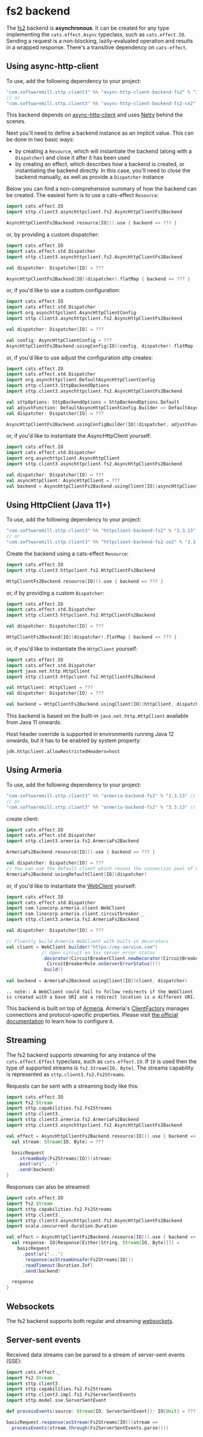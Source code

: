 # fs2 backend

The [fs2](https://github.com/functional-streams-for-scala/fs2) backend is **asynchronous**. It can be created for any type implementing the `cats.effect.Async` typeclass, such as `cats.effect.IO`. Sending a request is a non-blocking, lazily-evaluated operation and results in a wrapped response. There's a transitive dependency on `cats-effect`. 

## Using async-http-client

To use, add the following dependency to your project:

```scala
"com.softwaremill.sttp.client3" %% "async-http-client-backend-fs2" % "3.3.13" // for cats-effect 3.x & fs2 3.x
// or
"com.softwaremill.sttp.client3" %% "async-http-client-backend-fs2-ce2" % "3.3.13" // for cats-effect 2.x & fs2 2.x
```
 
This backend depends on [async-http-client](https://github.com/AsyncHttpClient/async-http-client) and uses [Netty](http://netty.io) behind the scenes.

Next you'll need to define a backend instance as an implicit value. This can be done in two basic ways:

* by creating a `Resource`, which will instantiate the backend (along with a `Dispatcher`) and close it after it has been used
* by creating an effect, which describes how a backend is created, or instantiating the backend directly. In this case, you'll need to close the backend manually, as well as provide a `Dispatcher` instance

Below you can find a non-comprehensive summary of how the backend can be created. The easiest form is to use a cats-effect `Resource`:

```scala
import cats.effect.IO
import sttp.client3.asynchttpclient.fs2.AsyncHttpClientFs2Backend

AsyncHttpClientFs2Backend.resource[IO]().use { backend => ??? }
```

or, by providing a custom dispatcher:

```scala
import cats.effect.IO
import cats.effect.std.Dispatcher
import sttp.client3.asynchttpclient.fs2.AsyncHttpClientFs2Backend

val dispatcher: Dispatcher[IO] = ???

AsyncHttpClientFs2Backend[IO](dispatcher).flatMap { backend => ??? }
```

or, if you'd like to use a custom configuration:

```scala
import cats.effect.IO
import cats.effect.std.Dispatcher
import org.asynchttpclient.AsyncHttpClientConfig
import sttp.client3.asynchttpclient.fs2.AsyncHttpClientFs2Backend

val dispatcher: Dispatcher[IO] = ???

val config: AsyncHttpClientConfig = ???
AsyncHttpClientFs2Backend.usingConfig[IO](config, dispatcher).flatMap { backend => ??? }
```

or, if you'd like to use adjust the configuration sttp creates:

```scala
import cats.effect.IO
import cats.effect.std.Dispatcher
import org.asynchttpclient.DefaultAsyncHttpClientConfig
import sttp.client3.SttpBackendOptions
import sttp.client3.asynchttpclient.fs2.AsyncHttpClientFs2Backend

val sttpOptions: SttpBackendOptions = SttpBackendOptions.Default  
val adjustFunction: DefaultAsyncHttpClientConfig.Builder => DefaultAsyncHttpClientConfig.Builder = ???
val dispatcher: Dispatcher[IO] = ???

AsyncHttpClientFs2Backend.usingConfigBuilder[IO](dispatcher, adjustFunction, sttpOptions).flatMap { backend => ??? }
```

or, if you'd like to instantiate the AsyncHttpClient yourself:

```scala
import cats.effect.IO
import cats.effect.std.Dispatcher
import org.asynchttpclient.AsyncHttpClient
import sttp.client3.asynchttpclient.fs2.AsyncHttpClientFs2Backend

val dispatcher: Dispatcher[IO] = ???
val asyncHttpClient: AsyncHttpClient = ???  
val backend = AsyncHttpClientFs2Backend.usingClient[IO](asyncHttpClient, dispatcher)
```

## Using HttpClient (Java 11+)

To use, add the following dependency to your project:

```scala
"com.softwaremill.sttp.client3" %% "httpclient-backend-fs2" % "3.3.13" // for cats-effect 3.x & fs2 3.x
// or 
"com.softwaremill.sttp.client3" %% "httpclient-backend-fs2-ce2" % "3.3.13" // for cats-effect 2.x & fs2 2.x
```

Create the backend using a cats-effect `Resource`:

```scala
import cats.effect.IO
import sttp.client3.httpclient.fs2.HttpClientFs2Backend

HttpClientFs2Backend.resource[IO]().use { backend => ??? }
```

or, if by providing a custom `Dispatcher`:

```scala
import cats.effect.IO
import cats.effect.std.Dispatcher
import sttp.client3.httpclient.fs2.HttpClientFs2Backend

val dispatcher: Dispatcher[IO] = ???

HttpClientFs2Backend[IO](dispatcher).flatMap { backend => ??? }
```

or, if you'd like to instantiate the `HttpClient` yourself:

```scala
import cats.effect.IO
import cats.effect.std.Dispatcher
import java.net.http.HttpClient
import sttp.client3.httpclient.fs2.HttpClientFs2Backend

val httpClient: HttpClient = ???
val dispatcher: Dispatcher[IO] = ???

val backend = HttpClientFs2Backend.usingClient[IO](httpClient, dispatcher)
```

This backend is based on the built-in `java.net.http.HttpClient` available from Java 11 onwards.

Host header override is supported in environments running Java 12 onwards, but it has to be enabled by system property:
```
jdk.httpclient.allowRestrictedHeaders=host
```

## Using Armeria

To use, add the following dependency to your project:

```scala
"com.softwaremill.sttp.client3" %% "armeria-backend-fs2" % "3.3.13" // for cats-effect 3.x & fs2 3.x
// or
"com.softwaremill.sttp.client3" %% "armeria-backend-fs2" % "3.3.13" // for cats-effect 2.x & fs2 2.x
```

create client:

```scala
import cats.effect.IO
import cats.effect.std.Dispatcher
import sttp.client3.armeria.fs2.ArmeriaFs2Backend

ArmeriaFs2Backend.resource[IO]().use { backend => ??? }

val dispatcher: Dispatcher[IO] = ???
// You can use the default client which reuses the connection pool of ClientFactory.ofDefault()
ArmeriaFs2Backend.usingDefaultClient[IO](dispatcher)
```

or, if you'd like to instantiate the [WebClient](https://armeria.dev/docs/client-http) yourself:

```scala
import cats.effect.IO
import cats.effect.std.Dispatcher
import com.linecorp.armeria.client.WebClient
import com.linecorp.armeria.client.circuitbreaker._
import sttp.client3.armeria.fs2.ArmeriaFs2Backend

val dispatcher: Dispatcher[IO] = ???

// Fluently build Armeria WebClient with built-in decorators
val client = WebClient.builder("https://my-service.com")
             // Open circuit on 5xx server error status
             .decorator(CircuitBreakerClient.newDecorator(CircuitBreaker.ofDefaultName(),
               CircuitBreakerRule.onServerErrorStatus()))
             .build()
             
val backend = ArmeriaFs2Backend.usingClient[IO](client, dispatcher)
```

```eval_rst
.. note:: A WebClient could fail to follow redirects if the WebClient is created with a base URI and a redirect location is a different URI.
```

This backend is built on top of [Armeria](https://armeria.dev/docs/client-http).
Armeria's [ClientFactory](https://armeria.dev/docs/client-factory) manages connections and protocol-specific properties.
Please visit [the official documentation](https://armeria.dev/docs/client-factory) to learn how to configure it.

## Streaming

The fs2 backend supports streaming for any instance of the `cats.effect.Effect` typeclass, such as `cats.effect.IO`. If `IO` is used then the type of supported streams is `fs2.Stream[IO, Byte]`. The streams capability is represented as `sttp.client3.fs2.Fs2Streams`.

Requests can be sent with a streaming body like this:

```scala
import cats.effect.IO
import fs2.Stream
import sttp.capabilities.fs2.Fs2Streams
import sttp.client3._
import sttp.client3.armeria.fs2.ArmeriaFs2Backend
import sttp.client3.asynchttpclient.fs2.AsyncHttpClientFs2Backend

val effect = AsyncHttpClientFs2Backend.resource[IO]().use { backend =>
  val stream: Stream[IO, Byte] = ???

  basicRequest
    .streamBody(Fs2Streams[IO])(stream)
    .post(uri"...")
    .send(backend)
}
```

Responses can also be streamed:

```scala
import cats.effect.IO
import fs2.Stream
import sttp.capabilities.fs2.Fs2Streams
import sttp.client3._
import sttp.client3.asynchttpclient.fs2.AsyncHttpClientFs2Backend
import scala.concurrent.duration.Duration

val effect = AsyncHttpClientFs2Backend.resource[IO]().use { backend =>
  val response: IO[Response[Either[String, Stream[IO, Byte]]]] =
    basicRequest
      .post(uri"...")
      .response(asStreamUnsafe(Fs2Streams[IO]))
      .readTimeout(Duration.Inf)
      .send(backend)

  response
}
```

## Websockets

The fs2 backend supports both regular and streaming [websockets](../websockets.md).

## Server-sent events

Received data streams can be parsed to a stream of server-sent events (SSE):

```scala
import cats.effect._
import fs2.Stream
import sttp.client3._
import sttp.capabilities.fs2.Fs2Streams
import sttp.client3.impl.fs2.Fs2ServerSentEvents
import sttp.model.sse.ServerSentEvent

def processEvents(source: Stream[IO, ServerSentEvent]): IO[Unit] = ???

basicRequest.response(asStream(Fs2Streams[IO])(stream => 
  processEvents(stream.through(Fs2ServerSentEvents.parse))))
```
